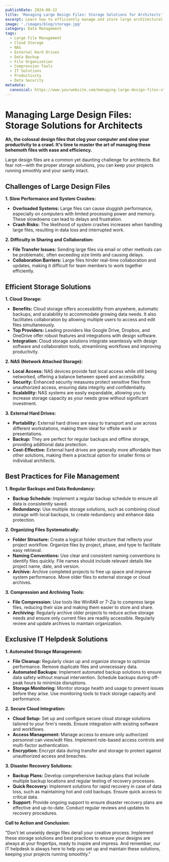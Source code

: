 ```yaml
---
publishDate: 2024-08-22
title: 'Managing Large Design Files: Storage Solutions for Architects'
excerpt: Learn how to efficiently manage and store large architectural design files, keeping your projects running smoothly and securely.
image: './images/blog/storage.jpg'
category: Data Management
tags:
  - Large File Management
  - Cloud Storage
  - NAS
  - External Hard Drives
  - Data Backup
  - File Organization
  - Compression Tools
  - IT Solutions
  - Productivity
  - Data Security
metadata:
  canonical: https://www.yourwebsite.com/managing-large-design-files-storage-solutions-for-architects
---
```


# Managing Large Design Files: Storage Solutions for Architects

**Ah, the colossal design files that clog your computer and slow your productivity to a crawl. It's time to master the art of managing these behemoth files with ease and efficiency.**

Large design files are a common yet daunting challenge for architects. But fear not—with the proper storage solutions, you can keep your projects running smoothly and your sanity intact.

## Challenges of Large Design Files

**1. Slow Performance and System Crashes:**

- **Overloaded Systems:** Large files can cause sluggish performance, especially on computers with limited processing power and memory. These slowdowns can lead to delays and frustration.
- **Crash Risks:** The likelihood of system crashes increases when handling large files, resulting in data loss and interrupted work.

**2. Difficulty in Sharing and Collaboration:**

- **File Transfer Issues:** Sending large files via email or other methods can be problematic, often exceeding size limits and causing delays.
- **Collaboration Barriers:** Large files hinder real-time collaboration and updates, making it difficult for team members to work together efficiently.

## Efficient Storage Solutions

**1. Cloud Storage:**

- **Benefits:** Cloud storage offers accessibility from anywhere, automatic backups, and scalability to accommodate growing data needs. It also facilitates collaboration by allowing multiple users to access and edit files simultaneously.
- **Top Providers:** Leading providers like Google Drive, Dropbox, and OneDrive offer robust features and integrations with design software.
- **Integration:** Cloud storage solutions integrate seamlessly with design software and collaboration tools, streamlining workflows and improving productivity.

**2. NAS (Network Attached Storage):**

- **Local Access:** NAS devices provide fast local access while still being networked, offering a balance between speed and accessibility.
- **Security:** Enhanced security measures protect sensitive files from unauthorized access, ensuring data integrity and confidentiality.
- **Scalability:** NAS systems are easily expandable, allowing you to increase storage capacity as your needs grow without significant investment.

**3. External Hard Drives:**

- **Portability:** External hard drives are easy to transport and use across different workstations, making them ideal for offsite work or presentations.
- **Backup:** They are perfect for regular backups and offline storage, providing additional data protection.
- **Cost-Effective:** External hard drives are generally more affordable than other solutions, making them a practical option for smaller firms or individual architects.

## Best Practices for File Management

**1. Regular Backups and Data Redundancy:**

- **Backup Schedule:** Implement a regular backup schedule to ensure all data is consistently saved.
- **Redundancy:** Use multiple storage solutions, such as combining cloud storage with local backups, to create redundancy and enhance data protection.

**2. Organizing Files Systematically:**

- **Folder Structure:** Create a logical folder structure that reflects your project workflow. Organize files by project, phase, and type to facilitate easy retrieval.
- **Naming Conventions:** Use clear and consistent naming conventions to identify files quickly. File names should include relevant details like project name, date, and version.
- **Archive:** Archive completed projects to free up space and improve system performance. Move older files to external storage or cloud archives.

**3. Compression and Archiving Tools:**

- **File Compression:** Use tools like WinRAR or 7-Zip to compress large files, reducing their size and making them easier to store and share.
- **Archiving:** Regularly archive older projects to reduce active storage needs and ensure only current files are readily accessible. Regularly review and update archives to maintain organization.

## Exclusive IT Helpdesk Solutions

**1. Automated Storage Management:**

- **File Cleanup:** Regularly clean up and organize storage to optimize performance. Remove duplicate files and unnecessary data.
- **Automated Backups:** Implement automated backup solutions to ensure data safety without manual intervention. Schedule backups during off-peak hours to minimize disruptions.
- **Storage Monitoring:** Monitor storage health and usage to prevent issues before they arise. Use monitoring tools to track storage capacity and performance.

**2. Secure Cloud Integration:**

- **Cloud Setup:** Set up and configure secure cloud storage solutions tailored to your firm's needs. Ensure integration with existing software and workflows.
- **Access Management:** Manage access to ensure only authorized personnel can view/edit files. Implement role-based access controls and multi-factor authentication.
- **Encryption:** Encrypt data during transfer and storage to protect against unauthorized access and breaches.

**3. Disaster Recovery Solutions:**

- **Backup Plans:** Develop comprehensive backup plans that include multiple backup locations and regular testing of recovery processes.
- **Quick Recovery:** Implement solutions for rapid recovery in case of data loss, such as maintaining hot and cold backups. Ensure quick access to critical data.
- **Support:** Provide ongoing support to ensure disaster recovery plans are effective and up-to-date. Conduct regular reviews and updates to recovery procedures.

**Call to Action and Conclusion:**

"Don't let unwieldy design files derail your creative process. Implement these storage solutions and best practices to ensure your designs are always at your fingertips, ready to inspire and impress. And remember, our IT helpdesk is always here to help you set up and maintain these solutions, keeping your projects running smoothly."
